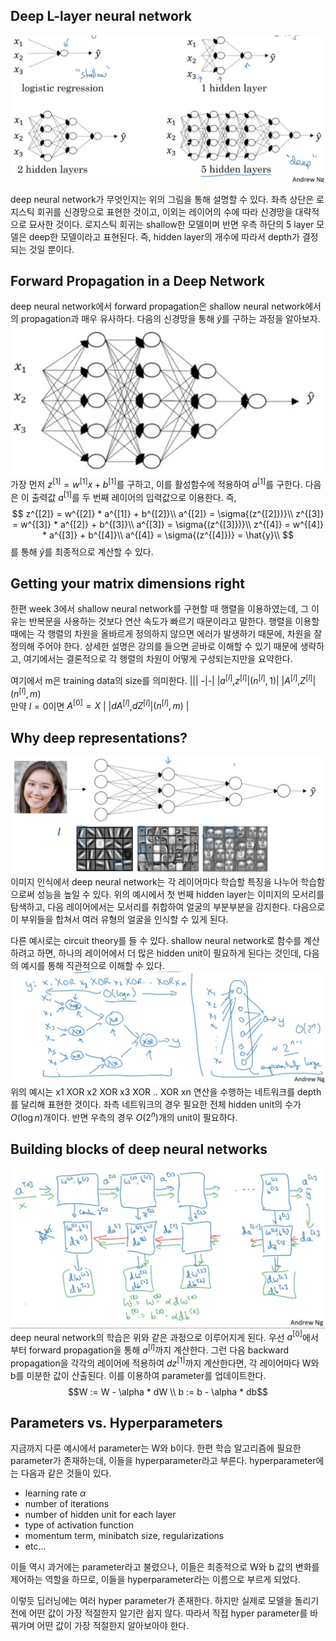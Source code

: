 ## Deep L-layer neural network
![image](./week4/1.jpg)

deep neural network가 무엇인지는 위의 그림을 통해 설명할 수 있다. 좌측 상단은 로지스틱 회귀를 신경망으로 표현한 것이고, 이외는 레이어의 수에 따라 신경망을 대략적으로 묘사한 것이다. 로지스틱 회귀는 shallow한 모델이며 반면 우측 하단의 5 layer 모델은 deep한 모델이라고 표현된다. 즉, hidden layer의 개수에 따라서 depth가 결정되는 것일 뿐이다.

## Forward Propagation in a Deep Network
deep neural network에서 forward propagation은 shallow neural network에서의 propagation과 매우 유사하다.
다음의 신경망을 통해 $\hat{y}$를 구하는 과정을 알아보자.
![image](./week4/2.jpg)
가장 먼저 $z^{[1]} = w^{[1]}x + b^{[1]}$를 구하고, 이를 활성함수에 적용하여 $a^{[1]}$를 구한다.
다음은 이 출력값 $a^{[1]}$를 두 번째 레이어의 입력값으로 이용한다. 즉,
$$ z^{[2]} = w^{[2]} * a^{[1]} + b^{[2]}\\
a^{[2]} = \sigma{(z^{[2]})}\\
z^{[3]} = w^{[3]} * a^{[2]} + b^{[3]}\\
a^{[3]} = \sigma{(z^{[3]})}\\
z^{[4]} = w^{[4]} * a^{[3]} + b^{[4]}\\
a^{[4]} = \sigma{(z^{[4]})} = \hat{y}\\
$$
를 통해 $\hat{y}$를 최종적으로 계산할 수 있다.


## Getting your matrix dimensions right
한편 week 3에서 shallow neural network를 구현할 때 행렬을 이용하였는데, 그 이유는 반복문을 사용하는 것보다 연산 속도가 빠르기 때문이라고 말한다. 행렬을 이용할 때에는 각 행렬의 차원을 올바르게 정의하지 않으면 에러가 발생하기 때문에, 차원을 잘 정의해 주어야 한다.
상세한 설명은 강의를 들으면 곧바로 이해할 수 있기 때문에 생략하고, 여기에서는 결론적으로 각 행렬의 차원이 어떻게 구성되는지만을 요약한다.

여기에서 m은 training data의 size를 의미한다.
|||
-|-|
|$a^{[l]}$,$z^{[l]}$|$(n^{[l]}, 1)$|
|$A^{[l]}$,$Z^{[l]}$|$(n^{[l]}, m)$<br>만약 $l=0$이면 $A^{[0]} = X$ |
|$dA^{[l]}$,$dZ^{[l]}$|$(n^{[l]}, m)$ |

## Why deep representations?

![image](./week4/3.jpg)
이미지 인식에서 deep neural network는 각 레이어마다 학습할 특징을 나누어 학습함으로써 성능을 높일 수 있다. 위의 예시에서 첫 번째 hidden layer는 이미지의 모서리를 탐색하고, 다음 레이어에서는 모서리를 취합하여 얼굴의 부분부분을 감지한다. 다음으로 이 부위들을 합쳐서 여러 유형의 얼굴을 인식할 수 있게 된다.

다른 예시로는 circuit theory를 들 수 있다. shallow neural network로 함수를 계산하려고 하면, 하나의 레이어에서 더 많은 hidden unit이 필요하게 된다는 것인데, 다음의 예시를 통해 직관적으로 이해할 수 있다.
![image](./week4/4.jpg)
위의 예시는 x1 XOR x2 XOR x3 XOR .. XOR xn 연산을 수행하는 네트워크를 depth를 달리해 표현한 것이다. 좌측 네트워크의 경우 필요한 전체 hidden unit의 수가 $O{(\log {n})}$개이다. 반면 우측의 경우 $O{(2^n)}$개의 unit이 필요하다.

## Building blocks of deep neural networks
![image](./week4/5.jpg)
deep neural network의 학습은 위와 같은 과정으로 이루어지게 된다. 우선 $a^{[0]}$에서부터 forward propagation을 통해 $a^{[l]}$까지 계산한다. 그런 다음 backward propagation을 각각의 레이어에 적용하여 $dz^{[1]}$까지 계산한다면, 각 레이어마다 W와 b를 미분한 값이 산출된다. 이를 이용하여 parameter를 업데이트한다.$$W := W - \alpha * dW \\ b := b - \alpha * db$$

## Parameters vs. Hyperparameters
지금까지 다룬 예시에서 parameter는 W와 b이다. 한편 학습 알고리즘에 필요한 parameter가 존재하는데, 이들을 hyperparameter라고 부른다. hyperparameter에는 다음과 같은 것들이 있다.

- learning rate $\alpha$
- number of iterations
- number of hidden unit for each layer
- type of activation function
- momentum term, minibatch size, regularizations
- etc...

이들 역시 과거에는 parameter라고 불렸으나, 이들은 최종적으로 W와 b 값의 변화를 제어하는 역할을 하므로, 이들을 hyperparameter라는 이름으로 부르게 되었다.



이렇듯 딥러닝에는 여러 hyper parameter가 존재한다. 하지만 실제로 모델을 돌리기 전에 어떤 값이 가장 적절한지 알기란 쉽지 않다. 따라서 직접 hyper parameter를 바꿔가며 어떤 값이 가장 적절한지 알아보아야 한다.
